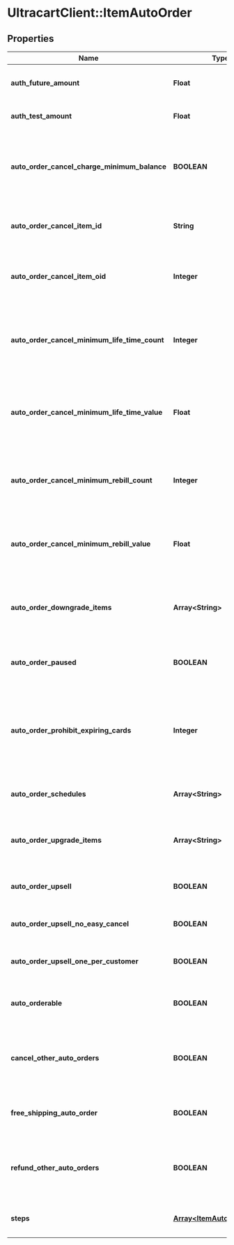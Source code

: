 # UltracartClient::ItemAutoOrder

## Properties
Name | Type | Description | Notes
------------ | ------------- | ------------- | -------------
**auth_future_amount** | **Float** | Amount to try and authorize for the future rebill | [optional] 
**auth_test_amount** | **Float** | Amount to try and test authorize | [optional] 
**auto_order_cancel_charge_minimum_balance** | **BOOLEAN** | If true, the cost of the cancel item will be the remaining balance of the minimum rebill or lifetime value | [optional] 
**auto_order_cancel_item_id** | **String** | Item id to attempt charging the customer for if they cancel | [optional] 
**auto_order_cancel_item_oid** | **Integer** | Item object identifier to attempt charging the customer for if they cancel | [optional] 
**auto_order_cancel_minimum_life_time_count** | **Integer** | The minimum life time count that must be billed in order to not be charged the cancellation item. | [optional] 
**auto_order_cancel_minimum_life_time_value** | **Float** | The minimum life time value that must be paid in order to not be charged the cancellation item. | [optional] 
**auto_order_cancel_minimum_rebill_count** | **Integer** | The minimum rebill count that must be billed in order to not be charged the cancellation item. | [optional] 
**auto_order_cancel_minimum_rebill_value** | **Float** | The minimum rebill value that must be paid in order to not be charged the cancellation item. | [optional] 
**auto_order_downgrade_items** | **Array&lt;String&gt;** | List of downgrade items presented to customer service representatives | [optional] 
**auto_order_paused** | **BOOLEAN** | True if the rebill processing of this item is paused | [optional] 
**auto_order_prohibit_expiring_cards** | **Integer** | Minimum number of months before expiration for the card.  Overrides the account level setting if higher.  Set to zero to disable. | [optional] 
**auto_order_schedules** | **Array&lt;String&gt;** | The user selectable schedules that are available | [optional] 
**auto_order_upgrade_items** | **Array&lt;String&gt;** | List of upgrade items presented to customer service representatives | [optional] 
**auto_order_upsell** | **BOOLEAN** | True if this item uses a fixed upsell step schedule | [optional] 
**auto_order_upsell_no_easy_cancel** | **BOOLEAN** | Do not send the easy cancel email to the customer | [optional] 
**auto_order_upsell_one_per_customer** | **BOOLEAN** | Limit the purchase of this item to one per customer | [optional] 
**auto_orderable** | **BOOLEAN** | True if this item can be automatically ordered by the customer | [optional] 
**cancel_other_auto_orders** | **BOOLEAN** | True if other auto orders for this customer should be canceled when this item is ordered | [optional] 
**free_shipping_auto_order** | **BOOLEAN** | True if the customer should be given free shipping | [optional] 
**refund_other_auto_orders** | **BOOLEAN** | True if other auto orders for this customer should refunded if this item is refunded. | [optional] 
**steps** | [**Array&lt;ItemAutoOrderStep&gt;**](ItemAutoOrderStep.md) | The rebill steps if this auto order is an upsell | [optional] 


